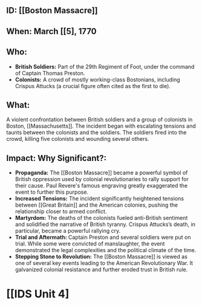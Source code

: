 ## ID: [[Boston Massacre]] 
## When: March [[5], 1770

## Who:
* **British Soldiers:**  Part of the 29th Regiment of Foot, under the command of Captain Thomas Preston.
* **Colonists:** A crowd of mostly working-class Bostonians, including Crispus Attucks (a crucial figure often cited as the first to die).

## What: 
A violent confrontation between British soldiers and a group of colonists in Boston, [[Massachusetts]].  The incident began with escalating tensions and taunts between the colonists and the soldiers.  The soldiers fired into the crowd, killing five colonists and wounding several others.

## Impact: Why Significant?:
* **Propaganda:** The [[Boston Massacre]] became a powerful symbol of British oppression used by colonial revolutionaries to rally support for their cause.  Paul Revere's famous engraving greatly exaggerated the event to further this purpose.
* **Increased Tensions:** The incident significantly heightened tensions between [[Great Britain]] and the American colonies, pushing the relationship closer to armed conflict.
* **Martyrdom:** The deaths of the colonists fueled anti-British sentiment and solidified the narrative of British tyranny. Crispus Attucks’s death, in particular, became a powerful rallying cry.
* **Trial and Aftermath:**  Captain Preston and several soldiers were put on trial.  While some were convicted of manslaughter, the event demonstrated the legal complexities and the political climate of the time.
* **Stepping Stone to Revolution:** The [[Boston Massacre]] is viewed as one of several key events leading to the American Revolutionary War. It galvanized colonial resistance and further eroded trust in British rule.


# [[IDS Unit 4]
